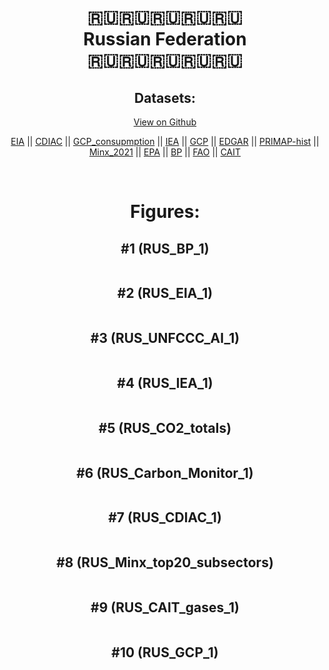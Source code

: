 
<center>
<h1 align="center">
🇷🇺🇷🇺🇷🇺🇷🇺🇷🇺
<br>
Russian Federation
<br>
🇷🇺🇷🇺🇷🇺🇷🇺🇷🇺
</h1>
<h2>Datasets:</h2>
<p><a href="https://github.com/dquintani/GreenhouseData/tree/master/country_data/RUS_Russian Federation/data">View on Github</a>
<br></p><p><a href="data/RUS_EIA.csv">EIA</a> || <a href="data/RUS_CDIAC.csv">CDIAC</a> || <a href="data/RUS_GCP_consupmption.csv">GCP_consupmption</a> || <a href="data/RUS_IEA.csv">IEA</a> || <a href="data/RUS_GCP.csv">GCP</a> || <a href="data/RUS_EDGAR.csv">EDGAR</a> || <a href="data/RUS_PRIMAP-hist.csv">PRIMAP-hist</a> || <a href="data/RUS_Minx_2021.csv">Minx_2021</a> || <a href="data/RUS_EPA.csv">EPA</a> || <a href="data/RUS_BP.csv">BP</a> || <a href="data/RUS_FAO.csv">FAO</a> || <a href="data/RUS_CAIT.csv">CAIT</a></p><p><br></p>
<h1>Figures:</h1><h2>#1 (RUS_BP_1)</h2>
<p><img alt="" src="figures/RUS_BP_1.png" /></p><h2>#2 (RUS_EIA_1)</h2>
<p><img alt="" src="figures/RUS_EIA_1.png" /></p><h2>#3 (RUS_UNFCCC_AI_1)</h2>
<p><img alt="" src="figures/RUS_UNFCCC_AI_1.png" /></p><h2>#4 (RUS_IEA_1)</h2>
<p><img alt="" src="figures/RUS_IEA_1.png" /></p><h2>#5 (RUS_CO2_totals)</h2>
<p><img alt="" src="figures/RUS_CO2_totals.png" /></p><h2>#6 (RUS_Carbon_Monitor_1)</h2>
<p><img alt="" src="figures/RUS_Carbon_Monitor_1.png" /></p><h2>#7 (RUS_CDIAC_1)</h2>
<p><img alt="" src="figures/RUS_CDIAC_1.png" /></p><h2>#8 (RUS_Minx_top20_subsectors)</h2>
<p><img alt="" src="figures/RUS_Minx_top20_subsectors.png" /></p><h2>#9 (RUS_CAIT_gases_1)</h2>
<p><img alt="" src="figures/RUS_CAIT_gases_1.png" /></p><h2>#10 (RUS_GCP_1)</h2>
<p><img alt="" src="figures/RUS_GCP_1.png" /></p>